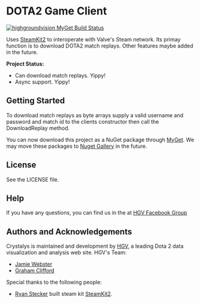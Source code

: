# DOTA2 Game Client

[![highgroundvision MyGet Build Status](https://www.myget.org/BuildSource/Badge/highgroundvision?identifier=bcc46394-8ef3-41bd-b5b9-655e13bfbf21)](https://www.myget.org/feed/highgroundvision/package/nuget/HGV.Crystalys)

Uses [SteamKit2](https://github.com/SteamRE/SteamKit) to interoperate with Valve's Steam network. Its primay function is to download DOTA2 match replays. Other features maybe added in the future.

**Project Status:**

- Can download match replays. Yippy!
- Async support. Yippy!

## Getting Started

To download match replays as byte arrays supply a valid username and password and match id to the clients constructor then call the DownloadReplay method.

You can now download this project as a NuGet package through [MyGet](https://www.myget.org/feed/highgroundvision/package/nuget/HGV.Crystalys). We may move these packages to [Nuget Gallery](https://www.nuget.org/) in the future. 

## License

See the LICENSE file.

## Help

If you have any questions, you can find us in the at [HGV Facebook Group](http://www.facebook.com/groups/1079291435444419/
)

## Authors and Acknowledgements

Crystalys is maintained and development by [HGV](http://www.highgroundvision.com), a leading Dota 2 data visualization and analysis web site. HGV's Team:

* [Jamie Webster](https://github.com/RGBKnights) 
* [Graham Clifford](https://github.com/gclifford)

Special thanks to the following people:

* [Ryan Stecker](https://github.com/VoiDeD) built steam kit [SteamKit2](https://github.com/SteamRE/SteamKit).
